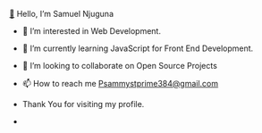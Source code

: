 [👋](https://github.com/PsammystPrime) Hello, I’m Samuel Njuguna
- 👀 I’m interested in Web Development.
- 🌱 I’m currently learning JavaScript for Front End Development.
- 💞️ I’m looking to collaborate on Open Source Projects
- 📫 How to reach me Psammystprime384@gmail.com
- Thank You for visiting my profile.

- 

<!---
PsammystPrime/PsammystPrime is a ✨ special ✨ repository because its `README.md` (this file) appears on your GitHub profile.
You can click the Preview link to take a look at your changes.
--->
